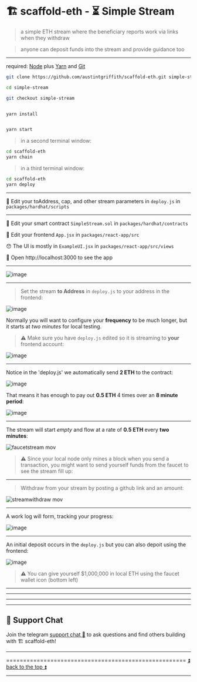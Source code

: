 # 🏗 scaffold-eth - ⏳ Simple Stream

> a simple ETH stream where the beneficiary reports work via links when they withdraw

> anyone can deposit funds into the stream and provide guidance too

---

required: [Node](https://nodejs.org/dist/latest-v12.x/) plus [Yarn](https://classic.yarnpkg.com/en/docs/install/) and [Git](https://git-scm.com/downloads)


```bash
git clone https://github.com/austintgriffith/scaffold-eth.git simple-stream

cd simple-stream

git checkout simple-stream
```

```bash

yarn install

```

```bash

yarn start

```

> in a second terminal window:

```bash
cd scaffold-eth
yarn chain

```



> in a third terminal window:

```bash
cd scaffold-eth
yarn deploy

```
---

💼 Edit your toAddress, cap, and other stream parameters in `deploy.js` in `packages/hardhat/scripts`

---

🔏 Edit your smart contract `SimpleStream.sol` in `packages/hardhat/contracts`

📝 Edit your frontend `App.jsx` in `packages/react-app/src`

😯 The UI is mostly in `ExampleUI.jsx` in `packages/react-app/src/views`

📱 Open http://localhost:3000 to see the app

---


![image](https://user-images.githubusercontent.com/2653167/117220266-1ad08300-adc4-11eb-9f14-cd794b018299.png)


---

> Set the stream **to Address** in `deploy.js` to your address in the frontend:

![image](https://user-images.githubusercontent.com/2653167/117186936-9c122080-ad98-11eb-9fd6-5e951c3c39d9.png)

Normally you will want to configure your **frequency** to be much longer, but it starts at *two minutes* for local testing.

> ⚠️ Make sure you have `deploy.js` edited so it is streaming to **your** frontend account:

![image](https://user-images.githubusercontent.com/2653167/117215801-fec8e380-adbb-11eb-89f8-bca3477652c1.png)

---

Notice in the 'deploy.js' we automatically send **2 ETH** to the contract:

![image](https://user-images.githubusercontent.com/2653167/117216414-f45b1980-adbc-11eb-8d39-9257057f2d31.png)

That means it has enough to pay out **0.5 ETH** 4 times over an **8 minute period**:

![image](https://user-images.githubusercontent.com/2653167/117217614-e3aba300-adbe-11eb-85f2-de92f3dd4ebc.png)


---

The stream will start *empty* and flow at a rate of **0.5 ETH** every **two minutes**:


![faucetstream mov](https://user-images.githubusercontent.com/2653167/117219039-ad235780-adc1-11eb-9f16-828fb00076fb.gif)

> ⚠️ Since your local node only mines a block when you send a transaction, you might want to send yourself funds from the faucet to see the stream fill up:

---

> Withdraw from your stream by posting a github link and an amount:

![streamwithdraw mov](https://user-images.githubusercontent.com/2653167/117219080-bdd3cd80-adc1-11eb-9cb9-5fa2d1005337.gif)

---

A work log will form, tracking your progress:

![image](https://user-images.githubusercontent.com/2653167/117219794-3b4c0d80-adc3-11eb-86b4-83961ceeddf2.png)


---

An initial deposit occurs in the `deploy.js` but you can also depoit using the frontend:

![image](https://user-images.githubusercontent.com/2653167/117219949-8a923e00-adc3-11eb-8455-e1d4bc5bc829.png)


> ⚠️ You can give yourself $1,000,000 in local ETH using the faucet wallet icon (bottom left)


---
---
---
---

## 💬 Support Chat

Join the telegram [support chat 💬](https://t.me/joinchat/KByvmRe5wkR-8F_zz6AjpA)  to ask questions and find others building with 🏗 scaffold-eth!

---

===================================================== [⏫ back to the top ⏫](https://github.com/austintgriffith/scaffold-eth#-scaffold-eth)

---
